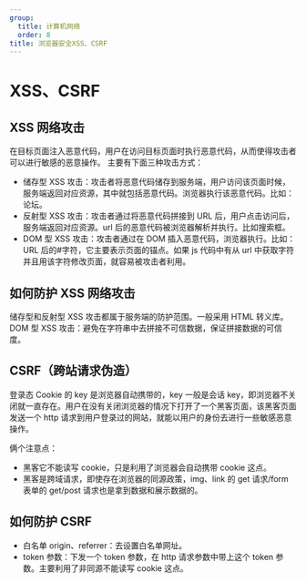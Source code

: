 ```yaml
---
group:
  title: 计算机网络
  order: 8
title: 浏览器安全XSS、CSRF
---
```


# XSS、CSRF

## XSS 网络攻击

在目标页面注入恶意代码，用户在访问目标页面时执行恶意代码，从而使得攻击者可以进行敏感的恶意操作。
主要有下面三种攻击方式：

- 储存型 XSS 攻击：攻击者将恶意代码储存到服务端，用户访问该页面时候，服务端返回对应资源，其中就包括恶意代码。浏览器执行该恶意代码。比如：论坛。
- 反射型 XSS 攻击：攻击者通过将恶意代码拼接到 URL 后，用户点击访问后，服务端返回对应资源。url 后的恶意代码被浏览器解析并执行。比如搜索框。
- DOM 型 XSS 攻击：攻击者通过在 DOM 插入恶意代码，浏览器执行。比如：URL 后的#字符，它主要表示页面的锚点。如果 js 代码中有从 url 中获取字符并且用该字符修改页面，就容易被攻击者利用。

## 如何防护 XSS 网络攻击

储存型和反射型 XSS 攻击都属于服务端的防护范围。一般采用 HTML 转义库。
DOM 型 XSS 攻击：避免在字符串中去拼接不可信数据，保证拼接数据的可信度。

## CSRF（跨站请求伪造）

登录态 Cookie 的 key 是浏览器自动携带的，key 一般是会话 key，即浏览器不关闭就一直存在。用户在没有关闭浏览器的情况下打开了一个黑客页面，该黑客页面发送一个 http 请求到用户登录过的网站，就能以用户的身份去进行一些敏感恶意操作。

俩个注意点：

- 黑客它不能读写 cookie，只是利用了浏览器会自动携带 cookie 这点。
- 黑客是跨域请求，即使存在浏览器的同源政策，img、link 的 get 请求/form 表单的 get/post 请求也是拿到数据和展示数据的。

## 如何防护 CSRF

- 白名单 origin、referrer：去设置白名单网址。
- token 参数：下发一个 token 参数，在 http 请求参数中带上这个 token 参数。主要利用了非同源不能读写 cookie 这点。
